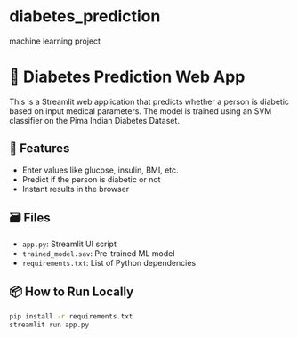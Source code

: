 # diabetes_prediction
machine learning project
# 🧠 Diabetes Prediction Web App

This is a Streamlit web application that predicts whether a person is diabetic based on input medical parameters. The model is trained using an SVM classifier on the Pima Indian Diabetes Dataset.

## 🚀 Features

- Enter values like glucose, insulin, BMI, etc.
- Predict if the person is diabetic or not
- Instant results in the browser

## 🗃 Files

- `app.py`: Streamlit UI script
- `trained_model.sav`: Pre-trained ML model
- `requirements.txt`: List of Python dependencies

## 📦 How to Run Locally

```bash
pip install -r requirements.txt
streamlit run app.py
